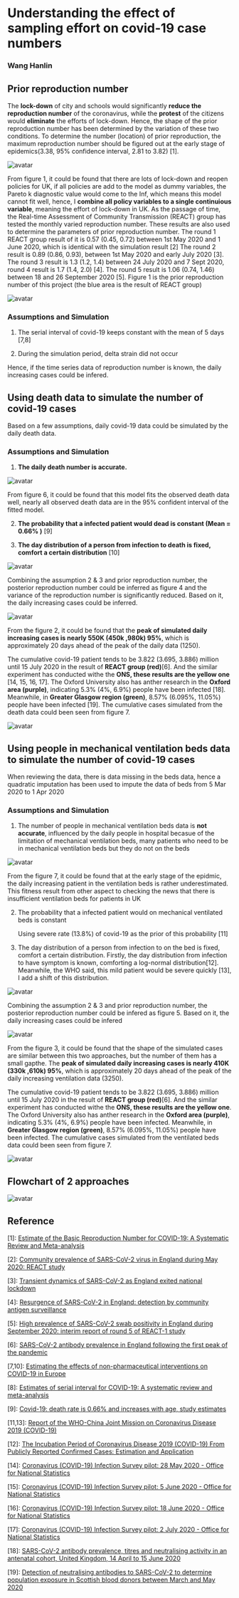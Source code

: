 # Understanding the effect of sampling effort on covid-19 case numbers

### Wang Hanlin

## Prior reproduction number

The **lock-down** of city and schools would significantly **reduce the reproduction number** of the coronavirus, while the **protest** of the citizens would **eliminate** the efforts of lock-down. Hence, the shape of the prior reproduction number has been determined by the variation of these two conditions. To determine the number (location) of prior reproduction, the maximum reproduction number should be figured out at the early stage of epidemics(3.38, 95% confidence interval, 2.81 to 3.82) [1]. 

![avatar](/chart/timeline.png)

From figure 1, it could be found that there are lots of lock-down and reopen policies for UK, if all policies are add to the model as dummy variables, the Pareto k diagnostic value would come to the Inf, which means this model cannot fit well, hence, I **combine all policy variables to a single continuious variable**, meaning the effort of lock-down in UK. As the passage of time, the Real-time Assessment of Community Transmission (REACT) group has tested the monthly varied reproduction number. These results are also used to determine the parameters of prior reproduction number. The round 1 REACT group result of it is 0.57 (0.45, 0.72) between 1st May 2020 and 1 June 2020, which is identical with the simulation result [2] The round 2 result is 0.89 (0.86, 0.93), between 1st May 2020 and early July 2020 [3]. The round 3 result is 1.3 (1.2, 1.4) between 24 July 2020 and 7 Sept 2020, round 4 result is 1.7 (1.4, 2.0) [4]. The round 5 result is 1.06 (0.74, 1.46) between 18 and 26 September 2020 [5]. Figure 1 is the prior reproduction number of this project (the blue area is the result of REACT group)

![avatar](/chart/chart/chart_01.png)

### Assumptions and Simulation

1. The serial interval of covid-19 keeps constant with the mean of 5 days [7,8]

2. During the simulation period, delta strain did not occur

Hence, if the time series data of reproduction number is known, the daily increasing cases could be infered.

## Using death data to simulate the number of covid-19 cases

Based on a few assumptions, daily covid-19 data could be simulated by the daily death data.

### Assumptions and Simulation

1. **The daily death number is accurate.**

![avatar](/chart/chart/chart_02.png)

From figure 6, it could be found that this model fits the observed death data well, nearly all observed death data are in the 95% confident interval of the fitted model. 

2. **The probability that a infected patient would dead is constant (Mean = 0.66% )** [9]

3. **The day distribution of a person from infection to death is fixed, comfort a certain distribution** [10]

![avatar](/chart/chart/chart_04.png)

Combining the assumption 2 & 3 and prior reproduction number, the posterior reproduction number could be inferred as figure 4 and the variance of the reproduction number is significantly reduced. Based on it, the daily increasing cases could be inferred.

![avatar](/chart/chart/chart_03.png)

From the figure 2, it could be found that the **peak of simulated daily increasing cases is nearly 550K (450k ,980k) 95%**, which is approximately 20 days ahead of the peak of the daily data (1250). 

The cumulative covid-19 patient tends to be 3.822 (3.695, 3.886) million until 15 July 2020 in the result of **REACT group (red)**[6].  And the similar experiment has conducted withe the **ONS, these results are the yellow one** [14, 15, 16, 17]. The Oxford University also has anther research in the **Oxford area (purple)**, indicating 5.3% (4%, 6.9%)  people have been infected [18]. Meanwhile, in **Greater Glasgow region (green)**, 8.57% (6.095%, 11.05%) people have been infected [19]. The cumulative cases simulated from the death data could been seen from figure 7.

![avatar](/chart/chart/chart_08.png)

## Using people in mechanical ventilation beds data to simulate the number of covid-19 cases

When reviewing the data, there is data missing in the beds data, hence a quadratic imputation has been used to impute the data of beds from 5 Mar 2020 to 1 Apr 2020

### Assumptions and Simulation

1. The number of people in mechanical ventilation beds data is **not accurate**, influenced by the daily people in hospital becasue of the limitation of mechanical ventilation beds, many patients who need to be in mechanical ventilation beds but they do not on the beds

![avatar](/chart/chart/chart_05.png)

From the figure 7, it could be found that at the early stage of the epidmic, the daily increasing patient in the ventilation beds is rather underestimated. This fitness result from other aspect to checking the news that there is insufficient ventilation beds for patients in UK

2. The probability that a infected patient would on mechanical ventilated beds is constant

    Using severe rate (13.8%) of covid-19 as the prior of this probability  [11] 
    
3. The day distribution of a person from infection to on the bed is fixed, comfort a certain distribution. Firstly, the day distribution from infection to have symptom is known, comforting a log-normal distribution[12]. Meanwhile, the WHO said, this mild patient would be severe quickly [13], I add a shift of this distribution. 

![avatar](/chart/chart/chart_06.png)

Combining the assumption 2 & 3 and prior reproduction number, the posterior reproduction number could be infered as figure 5. Based on it, the daily increasing cases could be infered

![avatar](/chart/chart/chart_07.png)

From the figure 3, it could be found that the shape of the simulated cases are similar between this two approaches, but the number of them has a small gapthe. The **peak of simulated daily increasing cases is nearly 410K (330k ,610k) 95%**, which is approximately 20 days ahead of the peak of the daily increasing ventilation data (3250). 

The cumulative covid-19 patient tends to be 3.822 (3.695, 3.886) million until 15 July 2020 in the result of **REACT group (red)**[6].  And the similar experiment has conducted withe the **ONS, these results are the yellow one**. The Oxford University also has anther research in the **Oxford area (purple)**, indicating 5.3% (4%, 6.9%)  people have been infected. Meanwhile, in **Greater Glasgow region (green)**, 8.57% (6.095%, 11.05%) people have been infected. The cumulative cases simulated from the ventilated beds data could been seen from figure 7.

![avatar](/chart/chart/chart_09.png)

## Flowchart of 2 approaches

![avatar](/chart/flowchart.png)

## Reference

[1]: [Estimate of the Basic Reproduction Number for COVID-19: A Systematic Review and Meta-analysis](https://www.ncbi.nlm.nih.gov/pmc/articles/PMC7280807) 

[2]: [Community prevalence of SARS-CoV-2 virus in England during May 2020: REACT study](https://spiral.imperial.ac.uk/handle/10044/1/83637) 

[3]: [Transient dynamics of SARS-CoV-2 as England exited national lockdown](https://spiral.imperial.ac.uk/handle/10044/1/83632) 

[4]: [Resurgence of SARS-CoV-2 in England: detection by community antigen surveillance](https://spiral.imperial.ac.uk/handle/10044/1/83635) 

[5]: [High prevalence of SARS-CoV-2 swab positivity in England during September 2020: interim report of round 5 of REACT-1 study](https://spiral.imperial.ac.uk/handle/10044/1/83691) 

[6]: [SARS-CoV-2 antibody prevalence in England following the first peak of the pandemic](https://www.nature.com/articles/s41467-021-21237-w) 

[7,10]: [Estimating the effects of non-pharmaceutical interventions on COVID-19 in Europe](https://www.nature.com/articles/s41586-020-2405-7) 

[8]: [Estimates of serial interval for COVID-19: A systematic review and meta-analysis](https://www.sciencedirect.com/science/article/pii/S2213398420301895) 

[9]: [Covid-19: death rate is 0.66% and increases with age, study estimates](https://www.bmj.com/content/369/bmj.m1327.long)

[11,13]: [Report of the WHO-China Joint Mission on Coronavirus Disease 2019 (COVID-19)](https://www.who.int/publications/i/item/report-of-the-who-china-joint-mission-on-coronavirus-disease-2019-(covid-19))   

[12]: [The Incubation Period of Coronavirus Disease 2019 (COVID-19) From Publicly Reported Confirmed Cases: Estimation and Application](https://www.acpjournals.org/doi/full/10.7326/M20-0504)    

[14]: [Coronavirus (COVID-19) Infection Survey pilot: 28 May 2020 - Office for National Statistics](https://www.ons.gov.uk/peoplepopulationandcommunity/healthandsocialcare/conditionsanddiseases/bulletins/coronaviruscovid19infectionsurveypilot/28may2020)

[15]: [Coronavirus (COVID-19) Infection Survey pilot: 5 June 2020 - Office for National Statistics](https://www.ons.gov.uk/peoplepopulationandcommunity/healthandsocialcare/conditionsanddiseases/bulletins/coronaviruscovid19infectionsurveypilot/5june2020)

[16]: [Coronavirus (COVID-19) Infection Survey pilot: 18 June 2020 - Office for National Statistics](https://www.ons.gov.uk/peoplepopulationandcommunity/healthandsocialcare/conditionsanddiseases/bulletins/coronaviruscovid19infectionsurveypilot/18june2020)

[17]: [Coronavirus (COVID-19) Infection Survey pilot: 2 July 2020 - Office for National Statistics](https://www.ons.gov.uk/peoplepopulationandcommunity/healthandsocialcare/conditionsanddiseases/bulletins/coronaviruscovid19infectionsurveypilot/2july2020)

[18]: [SARS-CoV-2 antibody prevalence, titres and neutralising activity in an antenatal cohort, United Kingdom, 14 April to 15 June 2020](https://pubmed.ncbi.nlm.nih.gov/33094717)

[19]: [Detection of neutralising antibodies to SARS-CoV-2 to determine population exposure in Scottish blood donors between March and May 2020](https://pubmed.ncbi.nlm.nih.gov/33094713)

